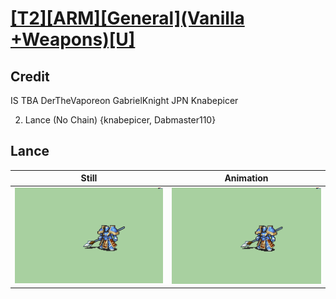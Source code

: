 # [\[T2\]\[ARM\]\[General\]\(Vanilla +Weapons\)\[U\]](../)

## Credit

IS
TBA
DerTheVaporeon
GabrielKnight
JPN
Knabepicer

2. Lance (No Chain) {knabepicer, Dabmaster110}
	
## Lance

| Still | Animation |
| :---: | :-------: |
| ![Lance still](./Lance_000.png) | ![Lance animation](./Lance.gif) |
